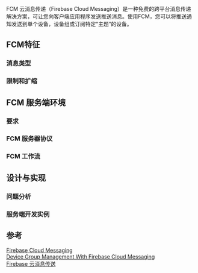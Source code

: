

FCM 云消息传递（Firebase Cloud Messaging）是一种免费的跨平台消息传递解决方案，可让您向客户端应用程序发送推送消息。使用FCM，您可以将推送通知发送到单个设备，设备组或订阅特定“主题”的设备。


## FCM特征

### 消息类型

### 限制和扩缩


## FCM 服务端环境

### 要求


### FCM 服务器协议

### FCM 工作流

## 设计与实现

### 问题分析


### 服务端开发实例



## 参考  

[Firebase Cloud Messaging](https://firebase.google.com/docs/cloud-messaging)  
[Device Group Management With Firebase Cloud Messaging](https://www.sentinelstand.com/article/device-group-management-with-firebase-cloud-messaging)  
[Firebase 云消息传送](https://docs.microsoft.com/zh-cn/xamarin/android/data-cloud/google-messaging/firebase-cloud-messaging)  

